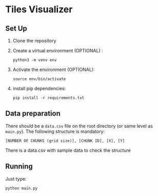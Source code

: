 # Tiles Visualizer

## Set Up
1. Clone the repository
2. Create a virtual environment (OPTIONAL) :

    ```
    python3 -m venv env
    ```
3. Activate the environment (OPTIONAL):
    ```
    source env/bin/activate
    ```
4. install pip dependencies:
    ```
    pip install -r requirements.txt
    ```

## Data preparation
There should be a `data.csv` file on the root directory (or same level as `main.py`). The following structure is mandatory:

```
[NUMBER OF CHUNKS (grid size)], [CHUNK ID], [X], [Y]
```
There is a data.csv with sample data to check the structure

## Running

Just type:

```
python main.py
```
